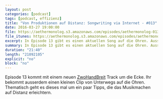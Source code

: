 ```yaml
---
layout: post
categories: [podcast]
tags: [podcast, effizienz]
title: "Von Produktionen auf Distanz: Songwriting via Internet - #013"
date: 2016-03-27 19:00:00
file: https://aethermonolog.s3.amazonaws.com/episodes/aethermonolog-013.mp3
file_itunes: https://aethermonolog.s3.amazonaws.com/episodes/aethermonolog-013.m4a
excerpt: In Episode 13 gibt es einen aktuellen Song auf die Ohren. Ausserdem geht es darum, was das Musikmachen auf Distanz erleichtert.
summary: In Episode 13 gibt es einen aktuellen Song auf die Ohren. Ausserdem geht es darum, was das Musikmachen auf Distanz erleichtert.
duration: "21:40"
length: "21092105"
explicit: "no"
block: "no"
---
```


Episode 13 kommt mit einem neuen [ZwoHandBreit](http://zwohandbreit.de) Track um die Ecke. Ihr bekommt ausserdem einen kleinen Clip von Unterwegs auf die Ohren. Thematisch geht es dieses mal um ein paar Tipps, die das Musikmachen auf Distanz erleichtern.
